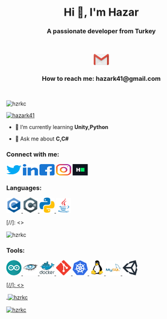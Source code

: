 <h1 align="center">Hi 👋, I'm Hazar</h1>
<h3 align="center">A passionate developer from Turkey</h3>

<br/>

<p align="center">
<img src="https://github.com/hzrkc/hzrkc/blob/main/gifs/gif_final.gif?raw=true" alt="gmail" width="40" />
</p>

<h3 align="center">How to reach me: hazark41@gmail.com</h3>

<br/>

<p align="left"> <img src="https://komarev.com/ghpvc/?username=hzrkc&label=Profile%20views&color=0e75b6&style=flat" alt="hzrkc" /> </p>


<p align="left"> <a href="https://twitter.com/hazark41" target="blank"><img src="https://img.shields.io/twitter/follow/hazark41?logo=twitter&style=for-the-badge" alt="hazark41" /></a> </p>

- 🌱 I’m currently learning **Unity,Python**

- 💬 Ask me about **C,C#**


<h3 align="left">Connect with me:</h3>
<p align="left">
<a href="https://twitter.com/hazark41" target="blank"><img align="center" src="https://raw.githubusercontent.com/hzrkc/hzrkc/main/images/twitter.svg" alt="hazark41" height="30" width="40" /></a>
<a href="https://linkedin.com/in/hazarkoc" target="blank"><img align="center" src="https://raw.githubusercontent.com/hzrkc/hzrkc/main/images/linked-in-alt.svg" alt="hazarkoc" height="30" width="40" /></a>
<a href="https://fb.com/hzrk41" target="blank"><img align="center" src="https://raw.githubusercontent.com/hzrkc/hzrkc/main/images/facebook.svg" alt="hzrk41" height="30" width="40" /></a>
<a href="https://instagram.com/hzr.kc" target="blank"><img align="center" src="https://raw.githubusercontent.com/hzrkc/hzrkc/main/images/instagram.svg" alt="hzr.kc" height="30" width="40" /></a>
<a href="https://www.hackerrank.com/hazark41" target="blank"><img align="center" src="https://raw.githubusercontent.com/hzrkc/hzrkc/main/images/hackerrank.svg" alt="hazark41" height="30" width="40" /></a>
</p>

<h3 align="left">Languages:</h3>
<p align="left">


<a href="https://raw.githubusercontent.com/hzrkc/hzrkc/main/images/c-original.svg" target="_blank" rel="noreferrer"> <img src="https://raw.githubusercontent.com/hzrkc/hzrkc/main/images/c-original.svg" alt="c" width="40" height="40"/>
</a>
<a href="hhttps://raw.githubusercontent.com/hzrkc/hzrkc/main/images/csharp.svg" target="_blank" rel="noreferrer"> <img src="https://raw.githubusercontent.com/hzrkc/hzrkc/main/images/csharp.svg" alt="c" width="40" height="40"/>
</a>
<a href="https://raw.githubusercontent.com/hzrkc/hzrkc/main/images/python.svg" target="_blank" rel="noreferrer"> <img src="https://raw.githubusercontent.com/hzrkc/hzrkc/main/images/python.svg" alt="c" width="40" height="40"/>
</a>
<a href="https://raw.githubusercontent.com/hzrkc/hzrkc/main/images/java-original.svg" target="_blank" rel="noreferrer"> <img src="https://raw.githubusercontent.com/hzrkc/hzrkc/main/images/java-original.svg" alt="java" width="40" height="40"/> 
</a> 

[//]: <> <p><img align="center" src="https://github-readme-stats.vercel.app/api/top-langs?username=hzrkc&show_icons=true&locale=en&layout=compact" alt="hzrkc" /></p>


</a> </p>
<h3 align="left">Tools:</h3>
<p align="left">

<a href="https://www.arduino.cc/" target="_blank" rel="noreferrer"> <img src="https://raw.githubusercontent.com/hzrkc/hzrkc/main/images/arduino-1.svg" alt="arduino" width="40" height="40"/> 
</a>
<a href="https://cassandra.apache.org/" target="_blank" rel="noreferrer"> <img src="https://raw.githubusercontent.com/hzrkc/hzrkc/main/images/apache_cassandra-icon.svg" alt="cassandra" width="40" height="40"/>
</a>
<a href="https://www.docker.com/" target="_blank" rel="noreferrer"> <img src="https://raw.githubusercontent.com/hzrkc/hzrkc/main/images/docker-original-wordmark.svg" alt="docker" width="40" height="40"/>
</a>
<a href="https://git-scm.com/" target="_blank" rel="noreferrer"> <img src="https://raw.githubusercontent.com/hzrkc/hzrkc/main/images/git-scm-icon.svg" alt="git" width="40" height="40"/>
</a>
<a href="https://kubernetes.io" target="_blank" rel="noreferrer"> <img src="https://raw.githubusercontent.com/hzrkc/hzrkc/main/images/kubernetes-icon.svg" alt="kubernetes" width="40" height="40"/> 
</a> 
<a href="https://www.linux.org/" target="_blank" rel="noreferrer"> <img src="https://raw.githubusercontent.com/hzrkc/hzrkc/main/images/linux-original.svg" alt="linux" width="40" height="40"/> 
</a> 
<a href="https://www.mysql.com/" target="_blank" rel="noreferrer"> <img src="https://raw.githubusercontent.com/hzrkc/hzrkc/main/images/mysql-original-wordmark.svg" alt="mysql" width="40" height="40"/> 
</a> 
<a href="https://unity.com/" target="_blank" rel="noreferrer"> <img src="https://raw.githubusercontent.com/hzrkc/hzrkc/main/images/unity3d-icon.svg" alt="unity" width="40" height="40"/> 

[//]: <> <p>&nbsp;<img align="center" src="https://github-readme-stats.vercel.app/api?username=hzrkc&show_icons=true&locale=en" alt="hzrkc" /></p>

<p><img align="center" src="https://github-readme-streak-stats.herokuapp.com/?user=hzrkc&" alt="hzrkc" /></p>
